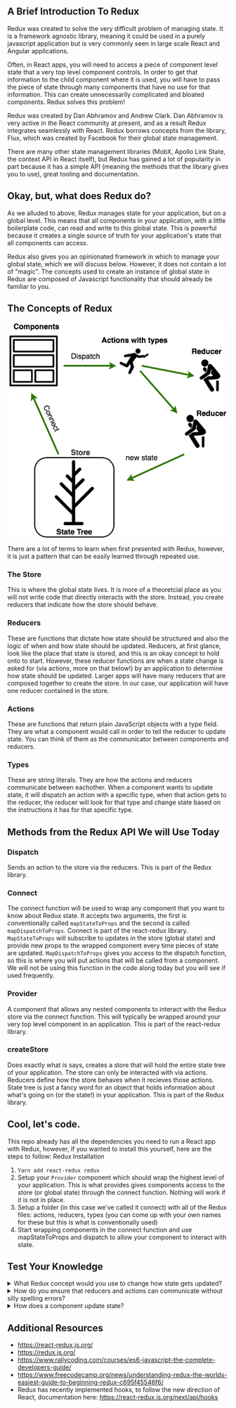 
## A Brief Introduction To Redux

Redux was created to solve the very difficult problem of managing state. It is a framework agnostic library, meaning it could be used in a purely javascript application but is very commonly seen in large scale React and Angular applications.

Often, in React apps, you will need to access a piece of component level state that a very top level component controls. In order to get that information to the child component where it is used, you will have to pass the piece of state through many components that have no use for that information. This can create unnecessarily complicated and bloated components. Redux solves this problem!

Redux was created by Dan Abhramov and Andrew Clark. Dan Abhramov is very active in the React community at present, and as a result Redux integrates seamlessly with React. Redux borrows concepts from the library, Flux, which was created by Facebook for their global state management. 

There are many other state management libraries (MobX, Apollo Link State, the context API in React itself), but Redux has gained a lot of popularity in part because it has a simple API (meaning the methods that the library gives you to use), great tooling and documentation.

## Okay, but, what does Redux do?

As we alluded to above, Redux manages state for your application, but on a global level. This means that all components in your application, with a little boilerplate code, can read and write to this global state. This is powerful because it creates a single source of truth for your application's state that all components can access. 

Redux also gives you an opinionated framework in which to manage your global state, which we will discuss below. However, it does not contain a lot of "magic". The concepts used to create an instance of global state in Redux are composed of Javascript functionality that should already be familiar to you. 

## The Concepts of Redux

![](./reference/redux_diagram.png?raw=true "Diagram of redux concepts")

There are a lot of terms to learn when first presented with Redux, however, it is just a pattern that can be easily learned through repeated use.

### The Store
This is where the global state lives. It is more of a theoretcial place as you will not write code that directly interacts with the store. Instead, you create reducers that indicate how the store should behave. 

### Reducers
These are functions that dictate how state should be structured and also the logic of when and how state should be updated. Reducers, at first glance, look like the place that state is stored, and this is an okay concept to hold onto to start. However, these reducer functions are when a state change is asked for (via actions, more on that below!) by an application to determine how state should be updated. Larger apps will have many reducers that are composed together to create the store. In our case, our application will have one reducer contained in the store.

### Actions
These are functions that return plain JavaScript objects with a type field. They are what a component would call in order to tell the reducer to update state. You can think of them as the communicator between components and reducers.

### Types
These are string literals. They are how the actions and reducers communicate between eachother. When a component wants to update state, it will dispatch an action with a specific type, when that action gets to the reducer, the reducer will look for that type and change state based on the instructions it has for that specific type.


## Methods from the Redux API We will Use Today
### Dispatch 
Sends an action to the store via the reducers. This is part of the Redux library.

### Connect
The connect function will be used to wrap any component that you want to know about Redux state. It accepts two arguments, the first is conventionally called `mapStateToProps` and the second is called `mapDispatchToProps`. Connect is part of the react-redux library. 
`MapStateToProps` will subscribe to updates in the store (global state) and provide new props to the wrapped component every time pieces of state are updated.
`MapDispatchToProps` gives you access to the dispatch function, so this is where you will put actions that will be called from a component. We will not be using this function in the code along today but you will see if used frequently.

### Provider
A component that allows any nested components to interact with the Redux store via the connect function. This will typically be wrapped around your very top level component in an application. This is part of the react-redux library. 


### createStore
Does exactly what is says, creates a store that will hold the entire state tree of your application. The store can only be interacted with via actions. Reducers define how the store behaves when it recieves those actions. State tree is just a fancy word for an object that holds information about what's going on (or the state!) in your application. This is part of the Redux library.

## Cool, let's code.

This repo already has all the dependencies you need to run a React app with Redux, however, if you wanted to install this yourself, here are the steps to follow:
Redux Installation
1. `Yarn add react-redux redux`
2. Setup your `Provider` component which should wrap the highest level of your application. This is what provides gives components access to the store (or global state) through the connect function. Nothing will work if it is not in place.
3. Setup a folder (in this case we've called it connect) with all of the Redux files: actions, reducers, types (you can come up with your own names for these but this is what is conventionally used)
4. Start wrapping components in the connect function and use mapStateToProps and dispatch to allow your component to interact with state.

## Test Your Knowledge
<details> 
  <summary>What Redux concept would you use to change how state gets updated?</summary>
   Reducers
</details>
<details> 
  <summary>How do you ensure that reducers and actions can communicate without silly spelling errors?</summary>
   Types
</details>
<details> 
  <summary>How does a component update state?</summary>
   Dispatching actions
</details>


## Additional Resources
- https://react-redux.js.org/
- https://redux.js.org/
- https://www.rallycoding.com/courses/es6-javascript-the-complete-developers-guide/
- https://www.freecodecamp.org/news/understanding-redux-the-worlds-easiest-guide-to-beginning-redux-c695f45546f6/
- Redux has recently implemented hooks, to follow the new direction of React, documentation here:
https://react-redux.js.org/next/api/hooks
